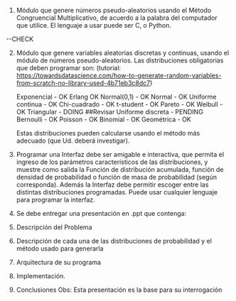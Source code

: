 1. Módulo que genere números pseudo-aleatorios usando el Método Congruencial 
Multiplicativo, de acuerdo a la palabra del computador que utilice. El lenguaje a 
usar puede ser  C, o Python. 

--CHECK


2.  Módulo que genere variables aleatorias discretas y continuas, usando el módulo de 
números pseudo-aleatorios. Las distribuciones obligatorias que deben programar 
son:  (tutorial: https://towardsdatascience.com/how-to-generate-random-variables-from-scratch-no-library-used-4b71eb3c8dc7)  

    Exponencial - OK
    Erlang OK
    Normal(0,1) - OK
    Normal  - OK
    Uniforme continua - OK
    Chi-cuadrado - OK
    t-student - OK
    Pareto - OK
    Weibull  - OK
    Triangular - DOING  ##Revisar
    Uniforme discreta - PENDING
    Bernoulli - OK
    Poisson - OK
    Binomial - OK
    Geométrica - OK
    
    Estas distribuciones pueden calcularse usando el método más  adecuado (que Ud. deberá investigar).  


3. Programar una Interfaz debe ser amigable e interactiva,  que permita el  ingreso de 
los parámetros característicos de las  distribuciones, y muestre como salida la 
Función de distribución acumulada, función de densidad de probabilidad o función 
de masa de probabilidad  (según corresponda). Además la Interfaz debe permitir 
escoger entre las distintas distribuciones programadas. Puede usar cualquier 
lenguaje para programar la interfaz. 


4. Se debe entregar una presentación en .ppt que contenga: 
1. Descripción del Problema  
2. Descripción de cada una de las distribuciones de probabilidad y el método 
usado para generarla  
3. Arquitectura de su programa 
4. Implementación. 
5. Conclusiones 
Obs: Esta presentación es la base para su interrogación 